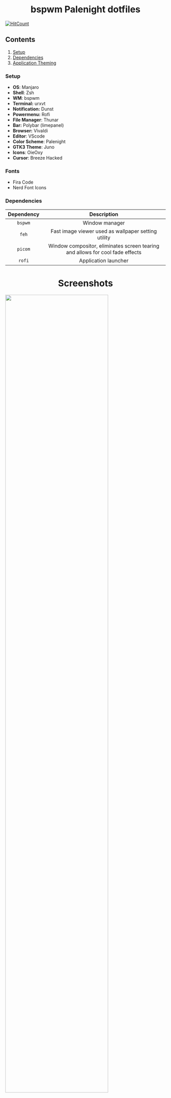 <div align="center">
    <h1>bspwm Palenight dotfiles</h1>
</div>

[![HitCount](http://hits.dwyl.com/yurywektorovich/dotfiles.svg)](http://hits.dwyl.com/yurywektorovich/dotfiles)

## Contents ##
1. [Setup](#setup)
2. [Dependencies](#dependencies)
3. [Application Theming](#appTheming)

<a name="setup"></a>
### Setup
+ **OS**: Manjaro
+ **Shell**: Zsh
+ **WM**: bspwm
+ **Terminal:** urxvt
+ **Notification:** Dunst
+ **Powermenu:** Rofi
+ **File Manager**: Thunar
+ **Bar:** Polybar (limepanel)
+ **Browser:** Vivaldi
+ **Editor**: VScode
+ **Color Scheme**: Palenight
+ **GTK3 Theme**: Juno
+ **Icons**: OieOxy
+ **Cursor**: Breeze Hacked

### Fonts

+ Fira Code
+ Nerd Font Icons

<a name="dependencies"></a>
### Dependencies 

|Dependency|Description|
|:----------:|:-------------:|
|`bspwm`|Window manager|
|`feh`|Fast image viewer used as wallpaper setting utility|
|`picom`|Window compositor, eliminates screen tearing and allows for cool fade effects|
|`rofi`|Application launcher|


# <center>Screenshots</center>
<p>
  <img width="80%" src="https://github.com/yurywektorovich/dotfiles/blob/master/pictures/rice/_01.png?raw=true" />
  <img width="80%" src="https://raw.githubusercontent.com/yurywektorovich/dotfiles/master/pictures/rice/_02.png" />
  <img width="80%" src="https://github.com/yurywektorovich/dotfiles/blob/master/pictures/rice/_03.png?raw=true" />
</p>

<a name="appTheming"></a>
### Application Theming 

### Spotify 
1. [Install `Spicetify`](https://github.com/khanhas/spicetify-cli)
2. chown spotify directory: `sudo chown $USER -R /opt/spotify`
3. run `spicetify` once to generate config
4. `spicetify backup apply enable-devtool` to enable devtools
5. Copy my spicetify folder to `~/.config`
6. run `spicetify update restart`